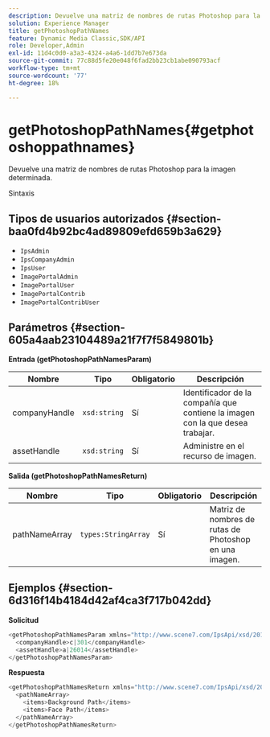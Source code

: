 ```yaml
---
description: Devuelve una matriz de nombres de rutas Photoshop para la imagen determinada.
solution: Experience Manager
title: getPhotoshopPathNames
feature: Dynamic Media Classic,SDK/API
role: Developer,Admin
exl-id: 11d4c0d0-a3a3-4324-a4a6-1dd7b7e673da
source-git-commit: 77c88d5fe20e048f6fad2bb23cb1abe090793acf
workflow-type: tm+mt
source-wordcount: '77'
ht-degree: 18%

---
```


# getPhotoshopPathNames{#getphotoshoppathnames}

Devuelve una matriz de nombres de rutas Photoshop para la imagen determinada.

Sintaxis

## Tipos de usuarios autorizados {#section-baa0fd4b92bc4ad89809efd659b3a629}

* `IpsAdmin`
* `IpsCompanyAdmin`
* `IpsUser`
* `ImagePortalAdmin`
* `ImagePortalUser`
* `ImagePortalContrib`
* `ImagePortalContribUser`

## Parámetros {#section-605a4aab23104489a21f7f7f5849801b}

**Entrada (getPhotoshopPathNamesParam)**

| Nombre | Tipo | Obligatorio | Descripción |
|---|---|---|---|
| companyHandle | `xsd:string` | Sí | Identificador de la compañía que contiene la imagen con la que desea trabajar. |
| assetHandle | `xsd:string` | Sí | Administre en el recurso de imagen. |

**Salida (getPhotoshopPathNamesReturn)**

| Nombre | Tipo | Obligatorio | Descripción |
|---|---|---|---|
| pathNameArray | `types:StringArray` | Sí | Matriz de nombres de rutas de Photoshop en una imagen. |

## Ejemplos {#section-6d316f14b4184d42af4ca3f717b042dd}

**Solicitud**

```java
<getPhotoshopPathNamesParam xmlns="http://www.scene7.com/IpsApi/xsd/2012-07-31">
  <companyHandle>c|301</companyHandle>
  <assetHandle>a|26014</assetHandle>
</getPhotoshopPathNamesParam>
```

**Respuesta**

```java
<getPhotoshopPathNamesReturn xmlns="http://www.scene7.com/IpsApi/xsd/2012-07-31">
  <pathNameArray>
    <items>Background Path</items>
    <items>Face Path</items>
  </pathNameArray>
</getPhotoshopPathNamesReturn>
```
